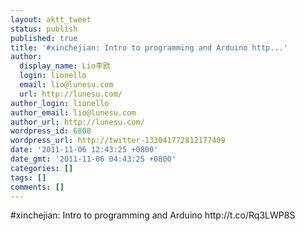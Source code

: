 ```yaml
---
layout: aktt_tweet
status: publish
published: true
title: '#xinchejian: Intro to programming and Arduino http...'
author:
  display_name: Lio李欧
  login: lionello
  email: lio@lunesu.com
  url: http://lunesu.com/
author_login: lionello
author_email: lio@lunesu.com
author_url: http://lunesu.com/
wordpress_id: 6808
wordpress_url: http://twitter-133041772812177409
date: '2011-11-06 12:43:25 +0800'
date_gmt: '2011-11-06 04:43:25 +0800'
categories: []
tags: []
comments: []
---
```

<p>#xinchejian: Intro to programming and Arduino http:&#47;&#47;t.co&#47;Rq3LWP8S</p>
